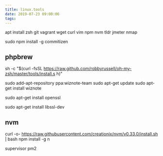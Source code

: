 ```yaml
---
title: linux.tools
date: 2019-07-23 09:00:06
tags:
---
```



apt install zsh git vagrant wget curl vim npm nvm tldr jmeter nmap

sudo npm install -g commitizen




## phpbrew
sh -c "$(curl -fsSL https://raw.github.com/robbyrussell/oh-my-zsh/master/tools/install.s
h)"


sudo add-apt-repository ppa:wiznote-team
sudo apt-get update
sudo apt-get install wiznote



sudo apt-get install openssl

sudo apt-get install libssl-dev


## nvm
curl -o- https://raw.githubusercontent.com/creationix/nvm/v0.33.0/install.sh | bash
npm install -g n


supervisor pm2

